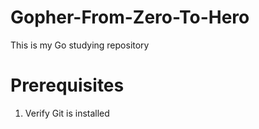 # Gopher-From-Zero-To-Hero
This is my Go studying repository

# Prerequisites
1. Verify Git is installed
